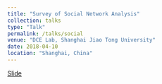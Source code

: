 ```yaml
---
title: "Survey of Social Network Analysis"
collection: talks
type: "Talk"
permalink: /talks/social
venue: "DCE Lab, Shanghai Jiao Tong University"
date: 2018-04-10
location: "Shanghai, China"
---
```

[Slide](http://jiaxiaosong.github.io/files/social_survey.pdf)